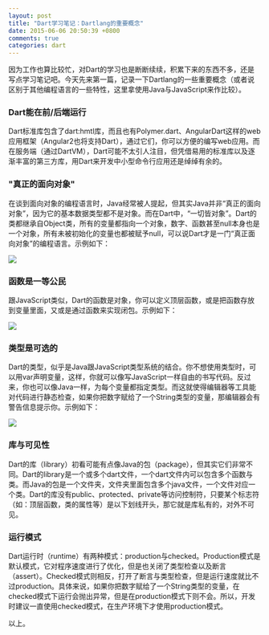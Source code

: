 ```yaml
---
layout: post
title: "Dart学习笔记：Dartlang的重要概念"
date: 2015-06-06 20:50:39 +0800
comments: true
categories: dart
---
```

  因为工作也算比较忙，对Dart的学习也是断断续续，积累下来的东西不多，还是写点学习笔记吧。今天先来第一篇，记录一下Dartlang的一些重要概念（或者说区别于其他编程语言的一些特性，这里拿使用Java与JavaScript来作比较）。

### Dart能在前/后端运行
  Dart标准库包含了dart:hmtl库，而且也有Polymer.dart、AngularDart这样的web应用框架（Angular2也将支持Dart），通过它们，你可以方便的编写web应用。而在服务端（通过DartVM），Dart可能不太引人注目，但凭借易用的标准库以及逐渐丰富的第三方库，用Dart来开发中小型命令行应用还是绰绰有余的。

### "真正的面向对象"
  在谈到面向对象的编程语言时，Java经常被人提起，但其实Java并非“真正的面向对象”，因为它的基本数据类型都不是对象。而在Dart中，“一切皆对象”。Dart的类都继承自Object类，所有的变量都指向一个对象，数字、函数甚至null本身也是一个对象，所有未被初始化的变量也都被赋予null，可以说Dart才是一门“真正面向对象”的编程语言。示例如下：<!-- more --> 

  <img src="{{ root_url }}/images/custom/dart_notes/everything_is_object.png" />

### 函数是一等公民
  跟JavaScript类似，Dart的函数是对象，你可以定义顶层函数，或是把函数存放到变量里面，又或是通过函数来实现闭包。示例如下：

  <img src="{{ root_url }}/images/custom/dart_notes/function_is_good.png" />

### 类型是可选的
  Dart的类型，似乎是Java跟JavaScript类型系统的结合。你不想使用类型时，可以用var声明变量，这样，你就可以像写JavaScript一样自由的书写代码。反过来，你也可以像Java一样，为每个变量都指定类型。而这就使得编辑器等工具能对代码进行静态检查，如果你把数字赋给了一个String类型的变量，那编辑器会有警告信息提示你。示例如下：

  <img src="{{ root_url }}/images/custom/dart_notes/optional_types.png" />

### 库与可见性
  Dart的库（library）初看可能有点像Java的包（package），但其实它们非常不同。Dart的library是一个或多个dart文件，一个dart文件内可以包含多个函数与类。而Java的包是一个文件夹，文件夹里面包含多个java文件，一个文件对应一个类。Dart的库没有public、protected、private等访问控制符，只要某个标志符（如：顶层函数，类的属性等）是以下划线开头，那它就是库私有的，对外不可见。

### 运行模式
  Dart运行时（runtime）有两种模式：production与checked。Production模式是默认模式，它对程序速度进行了优化，但是也关闭了类型检查以及断言（assert）。Checked模式则相反，打开了断言与类型检查，但是运行速度就比不过production。具体来说，如果你把数字赋给了一个String类型的变量，在checked模式下运行会抛出异常，但是在production模式下则不会。所以，开发时建议一直使用checked模式，在生产环境下才使用production模式。

以上。